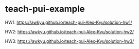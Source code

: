# teach-pui-example

HW1: https://awkyu.github.io/teach-pui-Alex-Kyu/solution-hw1/

HW2: https://awkyu.github.io/teach-pui-Alex-Kyu/solution-hw2/

HW3: https://awkyu.github.io/teach-pui-Alex-Kyu/solution-hw3/